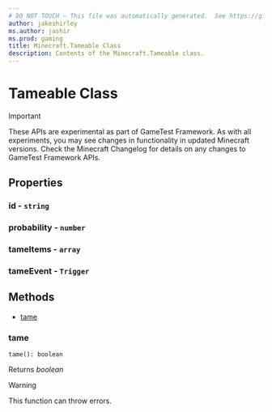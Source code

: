 ```yaml
---
# DO NOT TOUCH — This file was automatically generated.  See https://github.com/Mojang/MinecraftScriptingApiDocsGenerator to modify descriptions, examples, etc.
author: jakeshirley
ms.author: jashir
ms.prod: gaming
title: Minecraft.Tameable Class
description: Contents of the Minecraft.Tameable class.
---
```

# Tameable Class
>[!IMPORTANT]
>These APIs are experimental as part of GameTest Framework. As with all experiments, you may see changes in functionality in updated Minecraft versions. Check the Minecraft Changelog for details on any changes to GameTest Framework APIs.
## Properties
### **id** - `string`



### **probability** - `number`



### **tameItems** - `array`



### **tameEvent** - `Trigger`




## Methods
- [tame](#tame)
  
### **tame**
`
tame(): boolean
`


Returns *boolean*

> [!WARNING]
> This function can throw errors.

